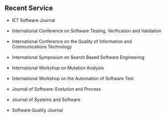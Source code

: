## Recent Service
<ul class="fa-ul">
<li><i class="fa-li fa fa-superpowers fa-lg"></i><div class="serviceitemonly"> IET Software Journal </div> <br>
<li><i class="fa-li fa fa-superpowers fa-lg"></i><div class="serviceitemonly"> International Conference on Software Testing, Verification and Validation </div> <br>
<li><i class="fa-li fa fa-superpowers fa-lg"></i><div class="serviceitemonly"> International Conference on the Quality of Information and Communications Technology </div> <br>
<li><i class="fa-li fa fa-superpowers fa-lg"></i><div class="serviceitemonly"> International Symposium on Search Based Software Engineering </div> <br>
<li><i class="fa-li fa fa-superpowers fa-lg"></i><div class="serviceitemonly"> International Workshop on Mutation Analysis </div> <br>
<li><i class="fa-li fa fa-superpowers fa-lg"></i><div class="serviceitemonly"> International Workshop on the Automation of Software Test </div> <br>
<li><i class="fa-li fa fa-superpowers fa-lg"></i><div class="serviceitemonly"> Journal of Software: Evolution and Process </div> <br>
<li><i class="fa-li fa fa-superpowers fa-lg"></i><div class="serviceitemonly"> Journal of Systems and Software </div> <br>
<li><i class="fa-li fa fa-superpowers fa-lg"></i><div class="serviceitem"> Software Quality Journal </div> <br>
</ul>
